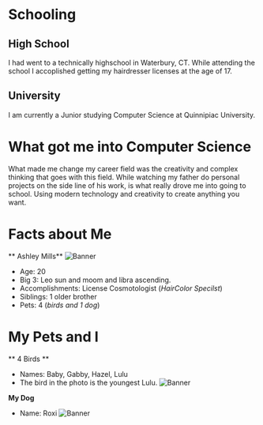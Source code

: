 
# Schooling

## High School
I had went to a technically highschool in Waterbury, CT. While attending the school I accoplished getting my hairdresser licenses at the age of 17.


## University 
I am currently a Junior studying Computer Science at Quinnipiac University.

# What got me into Computer Science
What made me change my career field was the creativity and complex thinking that goes with this field. While watching my father do personal projects on the side line of his work, is what really drove me into going to school. Using modern technology and creativity to create anything you want. 

# Facts about Me
** Ashley Mills**
![Banner](./me.jpeg)

- Age: 20
- Big 3: Leo sun and moom and libra ascending.
- Accomplishments: License Cosmotologist (_HairColor Specilst_) 
- Siblings: 1 older brother
- Pets: 4 (_birds and 1 dog_)

# My Pets and I 
** 4 Birds **
- Names: Baby, Gabby, Hazel, Lulu
- The bird in the photo is the youngest Lulu.
![Banner](./lulu.jpeg)

**My Dog** 
- Name: Roxi 
![Banner](./dogPet.jpeg)

